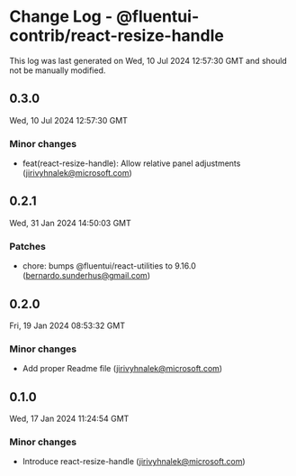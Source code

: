# Change Log - @fluentui-contrib/react-resize-handle

This log was last generated on Wed, 10 Jul 2024 12:57:30 GMT and should not be manually modified.

<!-- Start content -->

## 0.3.0

Wed, 10 Jul 2024 12:57:30 GMT

### Minor changes

- feat(react-resize-handle): Allow relative panel adjustments (jirivyhnalek@microsoft.com)

## 0.2.1

Wed, 31 Jan 2024 14:50:03 GMT

### Patches

- chore: bumps @fluentui/react-utilities to 9.16.0 (bernardo.sunderhus@gmail.com)

## 0.2.0

Fri, 19 Jan 2024 08:53:32 GMT

### Minor changes

- Add proper Readme file (jirivyhnalek@microsoft.com)

## 0.1.0

Wed, 17 Jan 2024 11:24:54 GMT

### Minor changes

- Introduce react-resize-handle (jirivyhnalek@microsoft.com)
